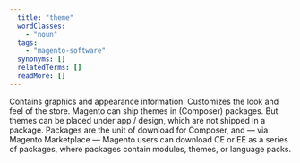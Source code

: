 ```yaml
---
  title: "theme"
  wordClasses:
    - "noun"
  tags:
    - "magento-software"
  synonyms: []
  relatedTerms: []
  readMore: []
---
```

Contains graphics and appearance information. Customizes the look and feel of the store.
Magento can ship themes in (Composer) packages. But themes can be placed under app / design, which are not shipped in a package. Packages are the unit of download for Composer, and — via Magento Marketplace — Magento users can download CE or EE as a series of packages, where packages contain modules, themes, or language packs.
